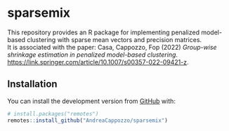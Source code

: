 
<!-- README.md is generated from README.Rmd. Please edit that file -->

# sparsemix

This repository provides an R package for implementing penalized
model-based clustering with sparse mean vectors and precision
matrices.  
It is associated with the paper: Casa, Cappozzo, Fop (2022) *Group-wise
shrinkage estimation in penalized model-based clustering*.
<https://link.springer.com/article/10.1007/s00357-022-09421-z>.

## Installation

You can install the development version from
[GitHub](https://github.com/) with:

``` r
# install.packages("remotes")
remotes::install_github("AndreaCappozzo/sparsemix")
```
